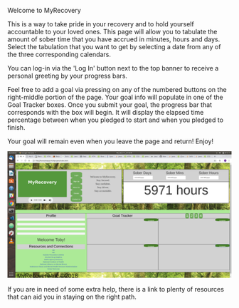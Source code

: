 Welcome to MyRecovery

This is a way to take pride in your recovery and to hold yourself accountable to your loved ones. This page will allow you to tabulate the amount of sober time that you have accrued in minutes, hours and days. Select the tabulation that you want to get by selecting a date from any of the three corresponding calendars.

You can log-in via the 'Log In' button next to the top banner to receive a personal greeting by your progress bars. 

Feel free to add a goal via pressing on any of the numbered buttons on the right-middle portion of the page. Your goal info will populate in one of the Goal Tracker boxes. Once you submit your goal, the progress bar that corresponds with the box will begin. It will display the elapsed time percentage between when you pledged to start and when you pledged to finish. 

Your goal will remain even when you leave the page and return! Enjoy!


![Alt text](https://github.com/TSPeterson206/Quarter-1-project/blob/master/screenshot.png "Screenshot")























If you are in need of some extra help, there is a link to plenty of resources that can aid you in staying on the right path. 
